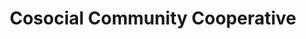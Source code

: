 ---
title: Cosocial Community Cooperative
website: https://cosocial.info
funding:
  - opencollective: https://opencollective.com/cosocial
services:
    - type: microblogging
    - software: Mastodon
    - link: https://cosocial.ca
tags:
  - "co-op"
  - "Canada"
---
